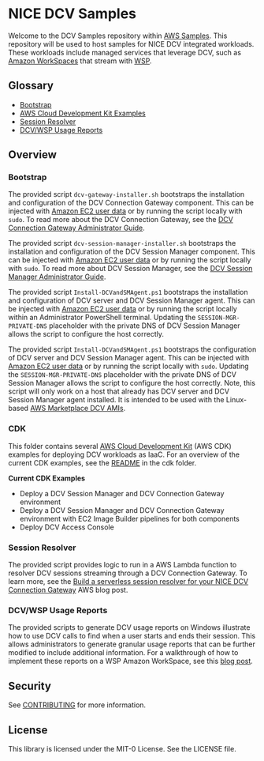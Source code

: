 # NICE DCV Samples

Welcome to the DCV Samples repository within [AWS Samples](https://github.com/aws-samples). This repository will be used to host samples for NICE DCV integrated workloads. These workloads include managed services that leverage DCV, such as [Amazon WorkSpaces](https://aws.amazon.com/workspaces/all-inclusive/) that stream with [WSP](https://docs.aws.amazon.com/workspaces/latest/adminguide/amazon-workspaces-protocols.html). 

## Glossary 
- [Bootstrap](./bootstrap/)
- [AWS Cloud Development Kit Examples](./cdk/)
- [Session Resolver](./session-resolver/)
- [DCV/WSP Usage Reports](./usage-reporting/)

## Overview

### Bootstrap 
The provided script `dcv-gateway-installer.sh` bootstraps the installation and configuration of the DCV Connection Gateway component. This can be injected with [Amazon EC2 user data](https://docs.aws.amazon.com/AWSEC2/latest/UserGuide/user-data.html) or by running the script locally with `sudo`. To read more about the DCV Connection Gateway, see the [DCV Connection Gateway Administrator Guide](https://docs.aws.amazon.com/dcv/latest/gw-admin/what-is-gw.html).

The provided script `dcv-session-manager-installer.sh` bootstraps the installation and configuration of the DCV Session Manager component. This can be injected with [Amazon EC2 user data](https://docs.aws.amazon.com/AWSEC2/latest/UserGuide/user-data.html) or by running the script locally with `sudo`. To read more about DCV Session Manager, see the [DCV Session Manager Administrator Guide](https://docs.aws.amazon.com/dcv/latest/sm-admin/what-is-sm.html).

The provided script `Install-DCVandSMAgent.ps1` bootstraps the installation and configuration of DCV server and DCV Session Manager agent. This can be injected with [Amazon EC2 user data](https://docs.aws.amazon.com/AWSEC2/latest/UserGuide/user-data.html) or by running the script locally within an Administrator PowerShell terminal. Updating the `SESSION-MGR-PRIVATE-DNS` placeholder with the private DNS of DCV Session Manager allows the script to configure the host correctly. 

The provided script `Install-DCVandSMAgent.ps1` bootstraps the configuration of DCV server and DCV Session Manager agent. This can be injected with [Amazon EC2 user data](https://docs.aws.amazon.com/AWSEC2/latest/UserGuide/user-data.html) or by running the script locally with `sudo`. Updating the `SESSION-MGR-PRIVATE-DNS` placeholder with the private DNS of DCV Session Manager allows the script to configure the host correctly. Note, this script will only work on a host that already has DCV server and DCV Session Manager agent installed. It is intended to be used with the Linux-based [AWS Marketplace DCV AMIs](https://aws.amazon.com/marketplace/seller-profile?id=74eff437-1315-4130-8b04-27da3fa01de1). 

### CDK
This folder contains several [AWS Cloud Development Kit](https://aws.amazon.com/cdk/) (AWS CDK) examples for deploying DCV workloads as IaaC. For an overview of the current CDK examples, see the [README](/cdk/README.md) in the cdk folder.

**Current CDK Examples**
- Deploy a DCV Session Manager and DCV Connection Gateway environment
- Deploy a DCV Session Manager and DCV Connection Gateway environment with EC2 Image Builder pipelines for both components
- Deploy DCV Access Console

### Session Resolver
The provided script provides logic to run in a AWS Lambda function to resolver DCV sessions streaming through a DCV Connection Gateway.  To learn more, see the [Build a serverless session resolver for your NICE DCV Connection Gateway](https://aws.amazon.com/blogs/desktop-and-application-streaming/build-a-serverless-session-resolver-for-your-nice-dcv-connection-gateway/) AWS blog post.

### DCV/WSP Usage Reports 
The provided scripts to generate DCV usage reports on Windows illustrate how to use DCV calls to find when a user starts and ends their session. This allows administrators to generate granular usage reports that can be further modified to include additional information. For a walkthrough of how to implement these reports on a WSP Amazon WorkSpace, see this [blog post](https://aws.amazon.com/blogs/desktop-and-application-streaming/generate-custom-usage-reports-for-amazon-workspaces/).

## Security

See [CONTRIBUTING](CONTRIBUTING.md#security-issue-notifications) for more information.

## License

This library is licensed under the MIT-0 License. See the LICENSE file.

